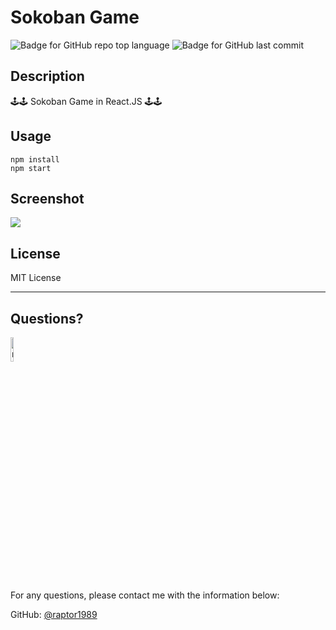 # Sokoban Game

![Badge for GitHub repo top language](https://img.shields.io/github/languages/top/raptor1989/sokoban-game?style=flat&logo=appveyor) ![Badge for GitHub last commit](https://img.shields.io/github/last-commit/raptor1989/sokoban-game?style=flat&logo=appveyor)

## Description 
🕹️🕹️ Sokoban Game in React.JS 🕹️🕹️

  ## Usage 
```
npm install
npm start
```

## Screenshot
![](https://github.com/raptor1989/sokoban-game/assets/11620800/5e84abd4-4874-4f66-ada7-62d07b9ab41f)

  ## License
  
  MIT License
  
  ---
  
  ## Questions?

  <img src="https://avatars.githubusercontent.com/u/11620800?v=4" alt="raptor1989" width="10%" />
  
  For any questions, please contact me with the information below:
 
  GitHub: [@raptor1989](https://api.github.com/users/raptor1989)
